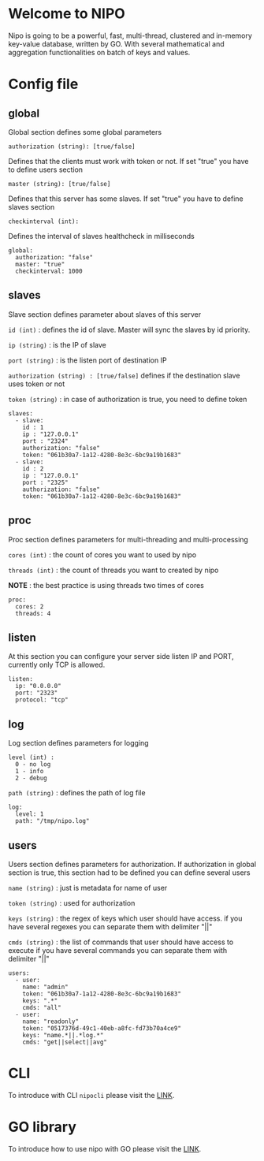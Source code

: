 # Welcome to NIPO

Nipo is going to be a powerful, fast, multi-thread, clustered and in-memory key-value database, written by GO.
With several mathematical and aggregation functionalities on batch of keys and values.

# Config file
## global
Global section defines some global parameters

`authorization (string): [true/false]`

Defines that the clients must work with token or not. If set "true" you have to define users section

`master (string): [true/false]`

Defines that this server has some slaves. If set "true" you have to define slaves section

`checkinterval (int):`

Defines the interval of slaves healthcheck in milliseconds

    global:  
      authorization: "false"
      master: "true"
      checkinterval: 1000



## slaves
Slave section defines parameter about slaves of this server

`id (int)` : defines the id of slave. Master will sync the slaves by id priority.

`ip (string)` : is the IP of slave

`port (string)` : is the listen port of destination IP

`authorization (string) : [true/false]` defines if the destination slave uses token or not

`token (string)` : in case of authorization is true, you need to define token


    slaves:
      - slave:
        id : 1
        ip : "127.0.0.1"
        port : "2324"
        authorization: "false"
        token: "061b30a7-1a12-4280-8e3c-6bc9a19b1683"
      - slave:
        id : 2
        ip : "127.0.0.1"
        port : "2325"
        authorization: "false"
        token: "061b30a7-1a12-4280-8e3c-6bc9a19b1683"


## proc
Proc section defines parameters for multi-threading and multi-processing

`cores (int)` : the count of cores you want to used by nipo

`threads (int)` : the count of threads you want to created by nipo

**NOTE** : the best practice is using threads two times of cores

    proc:
      cores: 2
      threads: 4


## listen
At this section you can configure your server side listen IP and PORT, currently only TCP is allowed.

    listen:
      ip: "0.0.0.0"
      port: "2323"
      protocol: "tcp"

## log
Log section defines parameters for logging

    level (int) :
      0 - no log
      1 - info
      2 - debug

`path (string)` : defines the path of log file

    log:
      level: 1
      path: "/tmp/nipo.log"

## users
Users section defines parameters for authorization. 
If authorization in global section is true, this section had to be defined
you can define several users

`name (string)` : just is metadata for name of user

`token (string)` : used for authorization

`keys (string)` : the regex of keys which user should have access.
                if you have several regexes you can separate them with delimiter "||"

`cmds (string)` : the list of commands that user should have access to execute
                if you have several commands you can separate them with delimiter "||"

    users:
      - user:
        name: "admin"
        token: "061b30a7-1a12-4280-8e3c-6bc9a19b1683"
        keys: ".*"
        cmds: "all"
      - user:
        name: "readonly"
        token: "0517376d-49c1-40eb-a8fc-fd73b70a4ce9"
        keys: "name.*||.*log.*"
        cmds: "get||select||avg"

# CLI

To introduce with CLI `nipocli` please visit the [LINK](nipocli).

# GO library

To introduce how to use nipo with GO please visit the [LINK](nipolib/go).